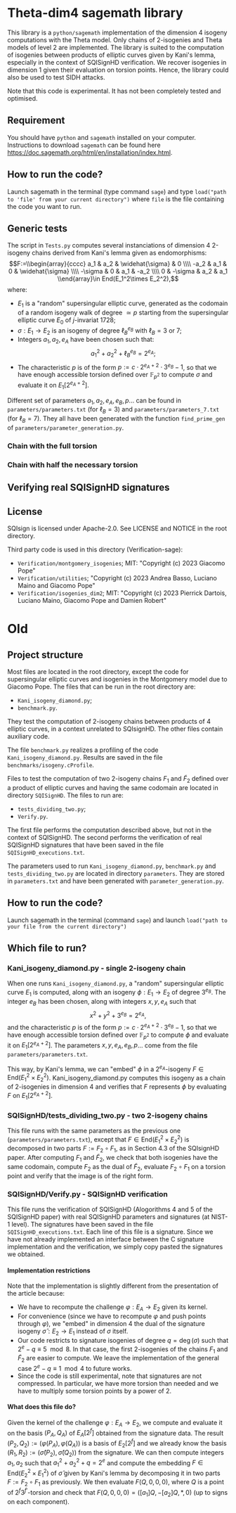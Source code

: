 # Theta-dim4 sagemath library

This library is a `python/sagemath` implementation of the dimension 4 isogeny computations with the Theta model. Only chains of 2-isogenies and Theta models of level 2 are implemented. The library is suited to the computation of isogenies between products of elliptic curves given by Kani's lemma, especially in the context of SQISignHD verification. We recover isogenies in dimension 1 given their evaluation on torsion points. Hence, the library could also be used to test SIDH attacks.

Note that this code is experimental. It has not been completely tested and optimised.

## Requirement

You should have `python` and `sagemath` installed on your computer. Instructions to download `sagemath` can be found here https://doc.sagemath.org/html/en/installation/index.html.

## How to run the code?

Launch sagemath in the terminal (type command `sage`) and type 
`load("path to 'file' from your current directory")`
where `file` is the file containing the code you want to run.

## Generic tests

The script in `Tests.py` computes several instanciations of dimension 4 2-isogeny chains derived from Kani's lemma given as endomorphisms:
$$F:=\\begin{array}{cccc} a_1 & a_2 & \widehat{\sigma} & 0 \\\\ -a_2 & a_1 & 0 & \widehat{\sigma} \\\\ -\sigma & 0 & a_1 & -a_2 \\\\ 0 & -\sigma & a_2 & a_1 \\end{array}\in End(E_1^2\times E_2^2),$$
where:
- $E_1$ is a "random" supersingular elliptic curve, generated as the codomain of a random isogeny walk of degree $\simeq p$ starting from the supersingular elliptic curve $E_0$ of $j$-invariat $1728$;
- $\sigma: E_1\longrightarrow E_2$ is an isogeny of degree $\ell_B^{e_B}$ with $\ell_B=3$ or $7$; 
- Integers $a_1, a_2, e_A$ have been chosen such that:
$$a_1^2+a_2^2+\ell_B^{e_B}=2^{e_A};$$
- The characteristic $p$ is of the form $p:=c\cdot 2^{e_A+2}\cdot 3^{e_B}-1$, so that we have enough accessible torsion defined over $\mathbb{F}_{p^2}$ to compute $\sigma$ and evaluate it on $E_1[2^{e_A+2}]$. 

Different set of parameters $a_1, a_2, e_A, e_B, p$... can be found in `parameters/parameters.txt` (for $\ell_B=3$) and `parameters/parameters_7.txt` (for $\ell_B=7$). They all have been generated with the function `find_prime_gen` of `parameters/parameter_generation.py`.

### Chain with the full torsion

### Chain with half the necessary torsion


## Verifying real SQISignHD signatures



## License

SQIsign is licensed under Apache-2.0. See LICENSE and NOTICE in the root directory.

Third party code is used in this directory (Verification-sage):

- `Verification/montgomery_isogenies`; MIT: "Copyright (c) 2023 Giacomo Pope"
- `Verification/utilities`; "Copyright (c) 2023 Andrea Basso, Luciano Maino and Giacomo Pope"
- `Verification/isogenies_dim2`; MIT: "Copyright (c) 2023 Pierrick Dartois, Luciano Maino, Giacomo Pope and Damien Robert" 

# Old

## Project structure

Most files are located in the root directory, except the code for supersingular elliptic curves and isogenies in the Montgomery model due to Giacomo Pope. The files that can be run in the root directory are:
- `Kani_isogeny_diamond.py`;
- `benchmark.py`.

They test the computation of 2-isogeny chains between products of 4 elliptic curves, in a context unrelated to SQIsignHD. The other files contain auxiliary code.

The file `benchmark.py` realizes a profiling of the code `Kani_isogeny_diamond.py`. Results are saved in the file `benchmarks/isogeny.cProfile`.

Files to test the computation of two 2-isogeny chains $F_1$ and $\widetilde{F}_2$ defined over a product of elliptic curves and having the same codomain are located in directory `SQISignHD`. The files to run are:
- `tests_dividing_two.py`;
- `Verify.py`.

The first file performs the computation described above, but not in the context of SQISignHD. The second performs the verification of real SQISignHD signatures that have been saved in the file `SQISignHD_executions.txt`.

The parameters used to run `Kani_isogeny_diamond.py`, `benchmark.py` and `tests_dividing_two.py` are located in directory `parameters`. They are stored in `parameters.txt` and have been generated with `parameter_generation.py`. 

## How to run the code?

Launch sagemath in the terminal (command `sage`) and launch 
`load("path to your file from the current directory")`

## Which file to run?

### Kani_isogeny_diamond.py - single 2-isogeny chain

When one runs `Kani_isogeny_diamond.py`, a "random" supersingular elliptic curve $E_1$ is computed, along with an isogeny $\phi: E_1\longrightarrow E_2$ of degree $3^{e_B}$. The integer $e_B$ has been chosen, along with integers $x, y, e_A$ such that
$$x^2+y^2+3^{e_B}=2^{e_A},$$
and the characteristic $p$ is of the form $p:=c\cdot 2^{e_A+2}\cdot 3^{e_B}-1$, so that we have enough accessible torsion defined over $\mathbb{F}_{p^2}$ to compute $\phi$ and evaluate it on $E_1[2^{e_A+2}]$. The parameters $x, y, e_A, e_B, p$... come from the file `parameters/parameters.txt`. 

This way, by Kani's lemma, we can "embed" $\phi$ in a $2^{e_A}$-isogeny $F\in \mbox{End}(E_1^2\times E_2^2)$. Kani_isogeny_diamond.py computes this isogeny as a chain of 2-isogenies in dimension 4 and verifies that $F$ represents $\phi$ by evaluating $F$ on $E_1[2^{e_A+2}]$.

### SQISignHD/tests_dividing_two.py - two 2-isogeny chains

This file runs with the same parameters as the previous one (`parameters/parameters.txt`), except that $F\in \mbox{End}(E_1^2\times E_2^2)$ is decomposed in two parts $F:=F_2\circ F_1$, as in Section 4.3 of the SQIsignHD paper. After computing $F_1$ and $\widetilde{F}_2$, we check that both isogenies have the same codomain, compute $F_2$ as the dual of $\widetilde{F}_2$, evaluate $F_2\circ F_1$ on a torsion point and verify that the image is of the right form.

### SQISignHD/Verify.py - SQISignHD verification

This file runs the verification of SQISignHD (Alogorithms 4 and 5 of the SQISignHD paper) with real SQISignHD parameters and signatures (at NIST-1 level). The signatures have been saved in the file `SQISignHD_executions.txt`. Each line of this file is a signature. Since we have not already implemented an interface between the C signature implementation and the verification, we simply copy pasted the signatures we obtained.

#### Implementation restrictions

Note that the implementation is slightly different from the presentation of the article because:
- We have to recompute the challenge $\varphi: E_A\longrightarrow E_2$ given its kernel.
- For convenience (since we have to recompute $\varphi$ and push points through $\varphi$), we "embed" in dimension 4 the dual of the signature isogeny $\widehat{\sigma}: E_2\longrightarrow E_1$ instead of $\sigma$ itself.
- Our code restricts to signature isogenies of degree $q=\deg(\sigma)$ such that $2^e-q\equiv 5 \mod 8$. In that case, the first 2-isogenies of the chains $F_1$ and $\widetilde{F}_2$ are easier to compute. We leave the implementation of the general case $2^e-q\equiv 1 \mod 4$ to future works.
- Since the code is still experimental, note that signatures are not compressed. In particular, we have more torsion than needed and we have to multiply some torsion points by a power of 2.

#### What does this file do?

Given the kernel of the challenge $\varphi: E_A\longrightarrow E_2$, we compute and evaluate it on the basis $(P_A,Q_A)$ of $E_A[2^f]$ obtained from the signature data. The result $(P_2,Q_2):=(\varphi(P_A),\varphi(Q_A))$ is a basis of $E_2[2^f]$ and we already know the basis $(R_1,R_2):=(\widehat{\sigma}(P_2),\widehat{\sigma}(Q_2))$ from the signature. We can then compute integers $a_1, a_2$ such that $a_1^2+a_2^2+q=2^e$ and compute the embedding $F\in \mbox{End}(E_2^2\times E_1^2)$ of $\widehat{\sigma}$ given by Kani's lemma by decomposing it in two parts $F:=F_2\circ F_1$ as previously. We then evaluate $F(Q,0,0,0)$, where $Q$ is a point of $2^f 3^{f'}$-torsion and check that $F(Q,0,0,0)=([a_1]Q,-[a_2]Q,*,0)$ (up to signs on each component).


